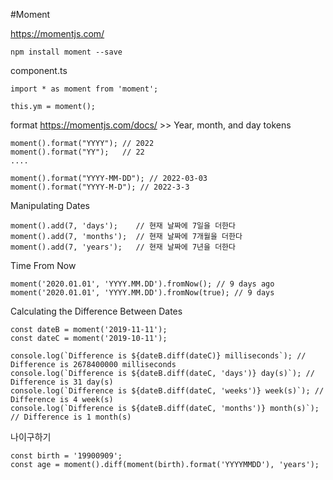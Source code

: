 #Moment

https://momentjs.com/

```
npm install moment --save
```

component.ts
```
import * as moment from 'moment';

this.ym = moment();
```

format
https://momentjs.com/docs/ >> Year, month, and day tokens
```
moment().format("YYYY"); // 2022
moment().format("YY");   // 22
....
```
```
moment().format("YYYY-MM-DD"); // 2022-03-03
moment().format("YYYY-M-D"); // 2022-3-3
```

Manipulating Dates
```
moment().add(7, 'days');    // 현재 날짜에 7일을 더한다
moment().add(7, 'months');  // 현재 날짜에 7개월을 더한다
moment().add(7, 'years');   // 현재 날짜에 7년을 더한다
```

Time From Now
```
moment('2020.01.01', 'YYYY.MM.DD').fromNow(); // 9 days ago
moment('2020.01.01', 'YYYY.MM.DD').fromNow(true); // 9 days
```

Calculating the Difference Between Dates
```
const dateB = moment('2019-11-11');
const dateC = moment('2019-10-11');

console.log(`Difference is ${dateB.diff(dateC)} milliseconds`); // Difference is 2678400000 milliseconds
console.log(`Difference is ${dateB.diff(dateC, 'days')} day(s)`); // Difference is 31 day(s)
console.log(`Difference is ${dateB.diff(dateC, 'weeks')} week(s)`); // Difference is 4 week(s)
console.log(`Difference is ${dateB.diff(dateC, 'months')} month(s)`); // Difference is 1 month(s)
```
나이구하기
```
const birth = '19900909';
const age = moment().diff(moment(birth).format('YYYYMMDD'), 'years');
```


